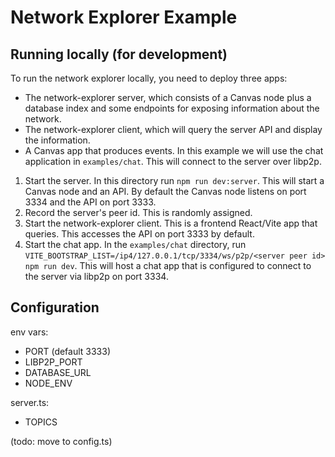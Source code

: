 # Network Explorer Example

## Running locally (for development)

To run the network explorer locally, you need to deploy three apps:
- The network-explorer server, which consists of a Canvas node plus a database index and some endpoints for exposing information about the network.
- The network-explorer client, which will query the server API and display the information.
- A Canvas app that produces events. In this example we will use the chat application in `examples/chat`. This will connect to the server over libp2p.

1. Start the server. In this directory run `npm run dev:server`. This will start a Canvas node and an API. By default the Canvas node listens on port 3334 and the API on port 3333.
2. Record the server's peer id. This is randomly assigned.
3. Start the network-explorer client. This is a frontend React/Vite app that queries. This accesses the API on port 3333 by default.
4. Start the chat app. In the `examples/chat` directory, run `VITE_BOOTSTRAP_LIST=/ip4/127.0.0.1/tcp/3334/ws/p2p/<server peer id> npm run dev`. This will host a chat app that is configured to connect to the server via libp2p on port 3334.


## Configuration

env vars:

- PORT (default 3333)
- LIBP2P_PORT
- DATABASE_URL
- NODE_ENV

server.ts:

- TOPICS

(todo: move to config.ts)
